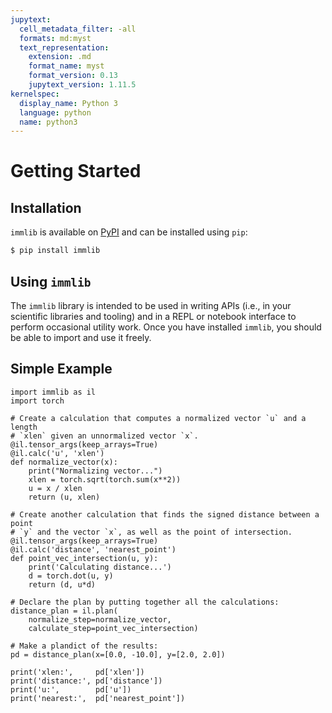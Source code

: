 ```yaml
---
jupytext:
  cell_metadata_filter: -all
  formats: md:myst
  text_representation:
    extension: .md
    format_name: myst
    format_version: 0.13
    jupytext_version: 1.11.5
kernelspec:
  display_name: Python 3
  language: python
  name: python3
---
```

# Getting Started


## Installation

`immlib` is available on [PyPI](https://pypi.org/project/immlib/) and can be
installed using `pip`:

```bash
$ pip install immlib
```

## Using `immlib`

The `immlib` library is intended to be used in writing APIs (i.e., in your
scientific libraries and tooling) and in a REPL or notebook interface to
perform occasional utility work. Once you have installed `immlib`, you should
be able to import and use it freely.


## Simple Example

```{code-cell}
import immlib as il
import torch

# Create a calculation that computes a normalized vector `u` and a length
# `xlen` given an unnormalized vector `x`.
@il.tensor_args(keep_arrays=True)
@il.calc('u', 'xlen')
def normalize_vector(x):
    print("Normalizing vector...")
    xlen = torch.sqrt(torch.sum(x**2))
    u = x / xlen
    return (u, xlen)

# Create another calculation that finds the signed distance between a point
# `y` and the vector `x`, as well as the point of intersection.
@il.tensor_args(keep_arrays=True)
@il.calc('distance', 'nearest_point')
def point_vec_intersection(u, y):
    print('Calculating distance...')
    d = torch.dot(u, y)
    return (d, u*d)

# Declare the plan by putting together all the calculations:
distance_plan = il.plan(
    normalize_step=normalize_vector,
    calculate_step=point_vec_intersection)
                
# Make a plandict of the results:
pd = distance_plan(x=[0.0, -10.0], y=[2.0, 2.0])

print('xlen:',     pd['xlen'])
print('distance:', pd['distance'])
print('u:',        pd['u'])
print('nearest:',  pd['nearest_point'])
```
